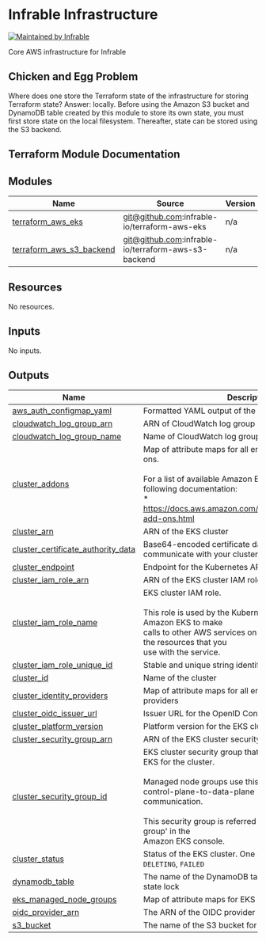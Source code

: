 # Infrable Infrastructure

[![Maintained by Infrable](https://img.shields.io/badge/Maintained%20by-Infrable-000000)](https://infrable.io)

Core AWS infrastructure for Infrable

## Chicken and Egg Problem

Where does one store the Terraform state of the infrastructure for storing Terraform state? Answer: locally. Before using the Amazon S3 bucket and DynamoDB table created by this module to store its own state, you must first store state on the local filesystem. Thereafter, state can be stored using the S3 backend.

## Terraform Module Documentation

<!-- BEGIN_TF_DOCS -->
## Modules

| Name | Source | Version |
|------|--------|---------|
| <a name="module_terraform_aws_eks"></a> [terraform\_aws\_eks](#module\_terraform\_aws\_eks) | git@github.com:infrable-io/terraform-aws-eks | n/a |
| <a name="module_terraform_aws_s3_backend"></a> [terraform\_aws\_s3\_backend](#module\_terraform\_aws\_s3\_backend) | git@github.com:infrable-io/terraform-aws-s3-backend | n/a |

## Resources

No resources.

## Inputs

No inputs.

## Outputs

| Name | Description |
|------|-------------|
| <a name="output_aws_auth_configmap_yaml"></a> [aws\_auth\_configmap\_yaml](#output\_aws\_auth\_configmap\_yaml) | Formatted YAML output of the aws-auth ConfigMap |
| <a name="output_cloudwatch_log_group_arn"></a> [cloudwatch\_log\_group\_arn](#output\_cloudwatch\_log\_group\_arn) | ARN of CloudWatch log group |
| <a name="output_cloudwatch_log_group_name"></a> [cloudwatch\_log\_group\_name](#output\_cloudwatch\_log\_group\_name) | Name of CloudWatch log group |
| <a name="output_cluster_addons"></a> [cluster\_addons](#output\_cluster\_addons) | Map of attribute maps for all enabled EKS cluster add-ons.<br/><br/>For a list of available Amazon EKS add-ons, see the following documentation:<br/>  * https://docs.aws.amazon.com/eks/latest/userguide/eks-add-ons.html |
| <a name="output_cluster_arn"></a> [cluster\_arn](#output\_cluster\_arn) | ARN of the EKS cluster |
| <a name="output_cluster_certificate_authority_data"></a> [cluster\_certificate\_authority\_data](#output\_cluster\_certificate\_authority\_data) | Base64-encoded certificate data required to communicate with your cluster |
| <a name="output_cluster_endpoint"></a> [cluster\_endpoint](#output\_cluster\_endpoint) | Endpoint for the Kubernetes API server |
| <a name="output_cluster_iam_role_arn"></a> [cluster\_iam\_role\_arn](#output\_cluster\_iam\_role\_arn) | ARN of the EKS cluster IAM role |
| <a name="output_cluster_iam_role_name"></a> [cluster\_iam\_role\_name](#output\_cluster\_iam\_role\_name) | EKS cluster IAM role.<br/><br/>This role is used by the Kubernetes cluster managed by Amazon EKS to make<br/>calls to other AWS services on your behalf to manage the resources that you<br/>use with the service. |
| <a name="output_cluster_iam_role_unique_id"></a> [cluster\_iam\_role\_unique\_id](#output\_cluster\_iam\_role\_unique\_id) | Stable and unique string identifying the IAM role |
| <a name="output_cluster_id"></a> [cluster\_id](#output\_cluster\_id) | Name of the cluster |
| <a name="output_cluster_identity_providers"></a> [cluster\_identity\_providers](#output\_cluster\_identity\_providers) | Map of attribute maps for all enabled EKS identity providers |
| <a name="output_cluster_oidc_issuer_url"></a> [cluster\_oidc\_issuer\_url](#output\_cluster\_oidc\_issuer\_url) | Issuer URL for the OpenID Connect identity provider |
| <a name="output_cluster_platform_version"></a> [cluster\_platform\_version](#output\_cluster\_platform\_version) | Platform version for the EKS cluster |
| <a name="output_cluster_security_group_arn"></a> [cluster\_security\_group\_arn](#output\_cluster\_security\_group\_arn) | ARN of the EKS cluster security group |
| <a name="output_cluster_security_group_id"></a> [cluster\_security\_group\_id](#output\_cluster\_security\_group\_id) | EKS cluster security group that is created by Amazon EKS for the cluster.<br/><br/>Managed node groups use this security group for control-plane-to-data-plane<br/>communication.<br/><br/>This security group is referred to as the 'Cluster security group' in the<br/>Amazon EKS console. |
| <a name="output_cluster_status"></a> [cluster\_status](#output\_cluster\_status) | Status of the EKS cluster. One of `CREATING`, `ACTIVE`, `DELETING`, `FAILED` |
| <a name="output_dynamodb_table"></a> [dynamodb\_table](#output\_dynamodb\_table) | The name of the DynamoDB table for storing Terraform state lock |
| <a name="output_eks_managed_node_groups"></a> [eks\_managed\_node\_groups](#output\_eks\_managed\_node\_groups) | Map of attribute maps for EKS managed node groups |
| <a name="output_oidc_provider_arn"></a> [oidc\_provider\_arn](#output\_oidc\_provider\_arn) | The ARN of the OIDC provider if `enable_irsa = true` |
| <a name="output_s3_bucket"></a> [s3\_bucket](#output\_s3\_bucket) | The name of the S3 bucket for storing Terraform state |
<!-- END_TF_DOCS -->